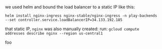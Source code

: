 we used helm and bound the load balancer to a static IP like this:

`helm install nginx-ingress nginx-stable/nginx-ingress -n play-backends --set controller.service.loadBalancerIP=34.133.192.185`

that static IP, `nginx` was also manually created:
run:
`gcloud compute addresses describe nginx --region us-central1`

foo
